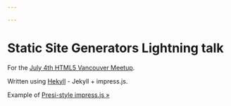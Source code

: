 ```yaml
---

---
```

# Static Site Generators Lightning talk

For the [July 4th HTML5 Vancouver Meetup](http://www.meetup.com/Vancouver-HTML5/events/67866502/).

Written using [Hekyll](https://github.com/bmcmurray/hekyll) - Jekyll + impress.js.

Example of [Presi-style impress.js »](http://sylvainw.github.com/HTML5-Future/index_en.html#/home)